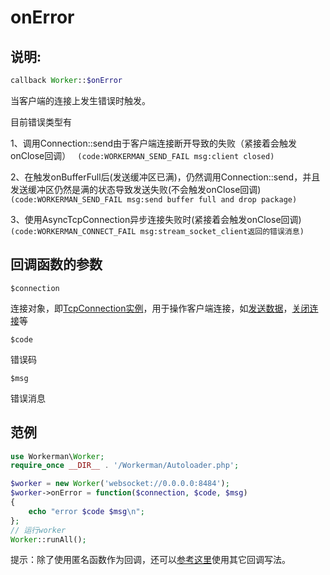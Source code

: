 # onError
## 说明:
```php
callback Worker::$onError
```

当客户端的连接上发生错误时触发。

目前错误类型有

1、调用Connection::send由于客户端连接断开导致的失败（紧接着会触发onClose回调） ```
(code:WORKERMAN_SEND_FAIL msg:client closed)```


2、在触发onBufferFull后(发送缓冲区已满)，仍然调用Connection::send，并且发送缓冲区仍然是满的状态导致发送失败(不会触发onClose回调)```
(code:WORKERMAN_SEND_FAIL msg:send buffer full and drop package)```


3、使用AsyncTcpConnection异步连接失败时(紧接着会触发onClose回调) ```
(code:WORKERMAN_CONNECT_FAIL msg:stream_socket_client返回的错误消息)```


## 回调函数的参数

 ``` $connection ```

连接对象，即[TcpConnection实例](../tcp-connection.md)，用于操作客户端连接，如[发送数据](../tcp-connection/send.md)，[关闭连接](../tcp-connection/close.md)等

 ``` $code ```

错误码

 ``` $msg ```

错误消息


## 范例

```php
use Workerman\Worker;
require_once __DIR__ . '/Workerman/Autoloader.php';

$worker = new Worker('websocket://0.0.0.0:8484');
$worker->onError = function($connection, $code, $msg)
{
    echo "error $code $msg\n";
};
// 运行worker
Worker::runAll();
```

提示：除了使用匿名函数作为回调，还可以[参考这里](../faq/callback_methods.md)使用其它回调写法。